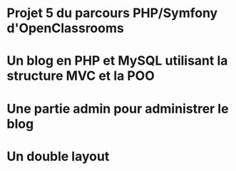 # Projet 5 du parcours PHP/Symfony d'OpenClassrooms
# Un blog en PHP et MySQL utilisant la structure MVC et la POO
# Une partie admin pour administrer le blog
# Un double layout
